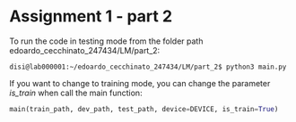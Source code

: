 # Assignment 1 - part 2

To run the code in testing mode from the folder path edoardo_cecchinato_247434/LM/part_2:
```console
disi@lab000001:~/edoardo_cecchinato_247434/LM/part_2$ python3 main.py
```

If you want to change to training mode, you can change the parameter *is_train* when call the main function:
```python 
main(train_path, dev_path, test_path, device=DEVICE, is_train=True)
```